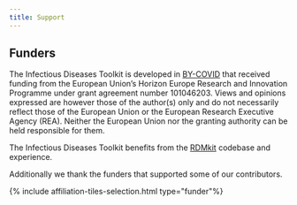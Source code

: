 ```yaml
---
title: Support
---
```


## Funders

The Infectious Diseases Toolkit  is developed in [BY-COVID](https://by-covid.org/) that received funding from the European Union’s Horizon Europe Research and Innovation Programme under grant agreement number 101046203. Views and opinions expressed are however those of the author(s) only and do not necessarily reflect those of the European Union or the European Research Executive Agency (REA). Neither the European Union nor the granting authority can be held responsible for them.

The Infectious Diseases Toolkit benefits from the [RDMkit](https://rdmkit.elixir-europe.org/) codebase and experience.

Additionally we thank the funders that supported some of our contributors.

{% include affiliation-tiles-selection.html type="funder"%}
